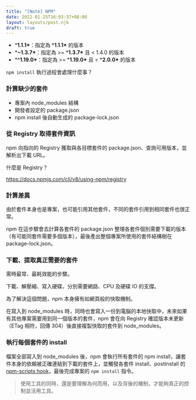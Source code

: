```yaml
---
title: "[Note] NPM"
date: 2022-01-25T16:03:37+08:00
layout: layouts/post.njk
draft: true
---
```


- ***1.1.1\***：指定為 ***1.1.1\*** 的版本
- ***~1.3.7\***：指定為 >= ***1.3.7\*** 且 < 1.4.0 的版本
- ***^1.19.0\***：指定為 >= ***1.19.0\*** 且 < ***2.0.0\*** 的版本

`npm install` 執行過程會處理什麼事？

### 計算缺少的套件

- 專案內 node_modules 結構
- 開發者設定的 package.json
- npm install 後自動生成的 package-lock.json

### 從 Registry 取得套件資訊

npm 向指向的 Registry 獲取與各目標套件的 package.json、查詢可用版本，並解析出下載 URL。

什麼是 Registry？

https://docs.npmjs.com/cli/v8/using-npm/registry

### 計算差異

由於套件本身也是專案，也可能引用其他套件，不同的套件引用到相同套件也很正常。

npm 在這步驟會去計算各套件的 package.json 整理各套件個別需要下載的版本（有可能同套件需要多個版本），最後產出整個專案所使用的套件結構樹在 package-lock.json。

### 下載、提取真正需要的套件

需時最常、最耗效能的步驟。

下載、解壓縮、寫入硬碟，分別需要網路、CPU 及硬碟 IO 的支撐。

為了解決這個問題，npm 本身擁有如網頁般的快取機制。

在寫入到 node_modules 時，同時也會寫入一份到電腦的本地快取中，未來如果有其他專案需要用到同一個版本的套件，npm 會在向 Registry 確認版本未更新（ETag 相符，回傳 304）後直接複製快取的套件到 node_modules。

### 執行每個套件的 install

檔案全部寫入到 node_modules 後，npm 會執行所有套件的 npm install，讓套件本身的依賴被正確連結到下載的套件上，並觸發各套件 install、postinstall 的 [npm-scripts hook](https://docs.npmjs.com/misc/scripts)，最後完成專案的 `npm install` 指令。

> 使用工具的同時，還是要理解為何而用，以及背後的機制，才能夠真正的控制並活用工具。
